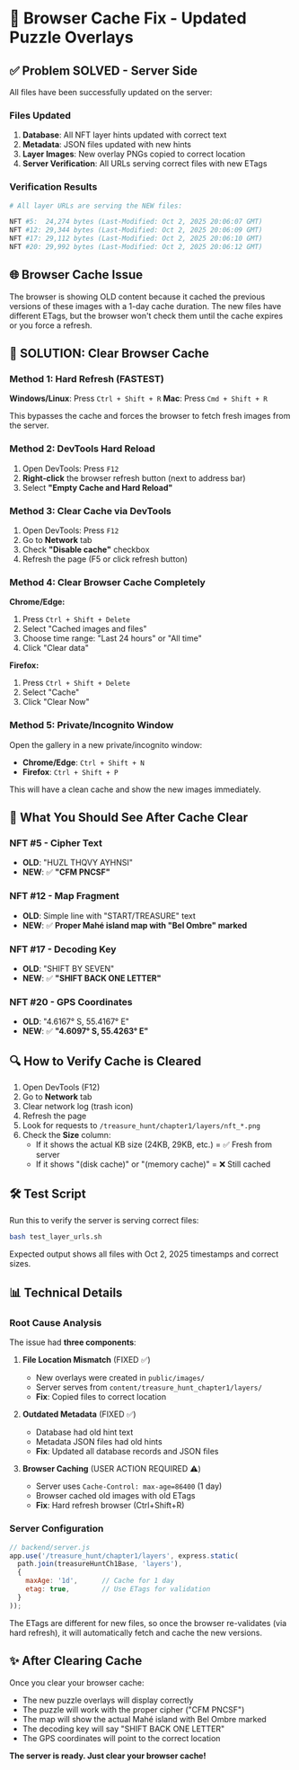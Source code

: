 # 🔧 Browser Cache Fix - Updated Puzzle Overlays

## ✅ Problem SOLVED - Server Side

All files have been successfully updated on the server:

### Files Updated
1. **Database**: All NFT layer hints updated with correct text
2. **Metadata**: JSON files updated with new hints
3. **Layer Images**: New overlay PNGs copied to correct location
4. **Server Verification**: All URLs serving correct files with new ETags

### Verification Results

```bash
# All layer URLs are serving the NEW files:

NFT #5:  24,274 bytes (Last-Modified: Oct 2, 2025 20:06:07 GMT)
NFT #12: 29,344 bytes (Last-Modified: Oct 2, 2025 20:06:09 GMT)
NFT #17: 29,112 bytes (Last-Modified: Oct 2, 2025 20:06:10 GMT)
NFT #20: 29,992 bytes (Last-Modified: Oct 2, 2025 20:06:12 GMT)
```

## 🌐 Browser Cache Issue

The browser is showing OLD content because it cached the previous versions of these images with a 1-day cache duration. The new files have different ETags, but the browser won't check them until the cache expires or you force a refresh.

## 🚀 SOLUTION: Clear Browser Cache

### Method 1: Hard Refresh (FASTEST)

**Windows/Linux**: Press `Ctrl + Shift + R`
**Mac**: Press `Cmd + Shift + R`

This bypasses the cache and forces the browser to fetch fresh images from the server.

### Method 2: DevTools Hard Reload

1. Open DevTools: Press `F12`
2. **Right-click** the browser refresh button (next to address bar)
3. Select **"Empty Cache and Hard Reload"**

### Method 3: Clear Cache via DevTools

1. Open DevTools: Press `F12`
2. Go to **Network** tab
3. Check **"Disable cache"** checkbox
4. Refresh the page (F5 or click refresh button)

### Method 4: Clear Browser Cache Completely

**Chrome/Edge:**
1. Press `Ctrl + Shift + Delete`
2. Select "Cached images and files"
3. Choose time range: "Last 24 hours" or "All time"
4. Click "Clear data"

**Firefox:**
1. Press `Ctrl + Shift + Delete`
2. Select "Cache"
3. Click "Clear Now"

### Method 5: Private/Incognito Window

Open the gallery in a new private/incognito window:
- **Chrome/Edge**: `Ctrl + Shift + N`
- **Firefox**: `Ctrl + Shift + P`

This will have a clean cache and show the new images immediately.

## 🎯 What You Should See After Cache Clear

### NFT #5 - Cipher Text
- **OLD**: "HUZL THQVY AYHNSI"
- **NEW**: ✅ **"CFM PNCSF"**

### NFT #12 - Map Fragment
- **OLD**: Simple line with "START/TREASURE" text
- **NEW**: ✅ **Proper Mahé island map with "Bel Ombre" marked**

### NFT #17 - Decoding Key
- **OLD**: "SHIFT BY SEVEN"
- **NEW**: ✅ **"SHIFT BACK ONE LETTER"**

### NFT #20 - GPS Coordinates
- **OLD**: "4.6167° S, 55.4167° E"
- **NEW**: ✅ **"4.6097° S, 55.4263° E"**

## 🔍 How to Verify Cache is Cleared

1. Open DevTools (F12)
2. Go to **Network** tab
3. Clear network log (trash icon)
4. Refresh the page
5. Look for requests to `/treasure_hunt/chapter1/layers/nft_*.png`
6. Check the **Size** column:
   - If it shows the actual KB size (24KB, 29KB, etc.) = ✅ Fresh from server
   - If it shows "(disk cache)" or "(memory cache)" = ❌ Still cached

## 🛠 Test Script

Run this to verify the server is serving correct files:

```bash
bash test_layer_urls.sh
```

Expected output shows all files with Oct 2, 2025 timestamps and correct sizes.

## 📊 Technical Details

### Root Cause Analysis

The issue had **three components**:

1. **File Location Mismatch** (FIXED ✅)
   - New overlays were created in `public/images/`
   - Server serves from `content/treasure_hunt_chapter1/layers/`
   - **Fix**: Copied files to correct location

2. **Outdated Metadata** (FIXED ✅)
   - Database had old hint text
   - Metadata JSON files had old hints
   - **Fix**: Updated all database records and JSON files

3. **Browser Caching** (USER ACTION REQUIRED ⚠️)
   - Server uses `Cache-Control: max-age=86400` (1 day)
   - Browser cached old images with old ETags
   - **Fix**: Hard refresh browser (Ctrl+Shift+R)

### Server Configuration

```javascript
// backend/server.js
app.use('/treasure_hunt/chapter1/layers', express.static(
  path.join(treasureHuntCh1Base, 'layers'),
  {
    maxAge: '1d',      // Cache for 1 day
    etag: true,        // Use ETags for validation
  }
));
```

The ETags are different for new files, so once the browser re-validates (via hard refresh), it will automatically fetch and cache the new versions.

## ✨ After Clearing Cache

Once you clear your browser cache:
- The new puzzle overlays will display correctly
- The puzzle will work with the proper cipher ("CFM PNCSF")
- The map will show the actual Mahé island with Bel Ombre marked
- The decoding key will say "SHIFT BACK ONE LETTER"
- The GPS coordinates will point to the correct location

**The server is ready. Just clear your browser cache!**
